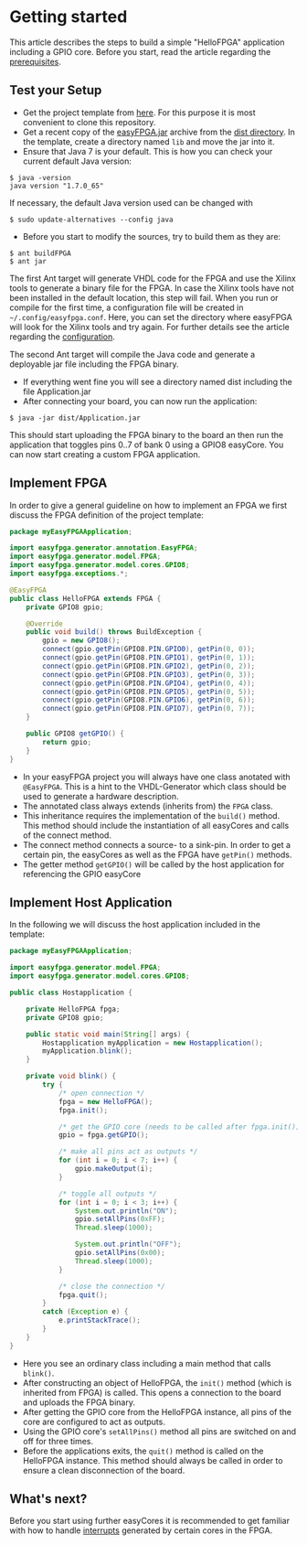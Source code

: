 # Getting started

This article describes the steps to build a simple "HelloFPGA" application including a GPIO core. Before you start, read the article regarding the [prerequisites](prerequisites.md).

## Test your Setup
* Get the project template from [here](projectTemplate/). For this purpose it is most convenient to clone this repository.
* Get a recent copy of the [easyFPGA.jar](../dist/easyFPGA.jar) archive from the [dist directory](../dist/). In the template, create a directory named `lib` and move the jar into it.
* Ensure that Java 7 is your default. This is how you can check your current default Java version:

```
$ java -version
java version "1.7.0_65"
```

If necessary, the default Java version used can be changed with

```
$ sudo update-alternatives --config java
```

* Before you start to modify the sources, try to build them as they are:

```
$ ant buildFPGA
$ ant jar
```

The first Ant target will generate VHDL code for the FPGA and use the Xilinx tools to generate a binary file for the FPGA. In case the Xilinx tools have not been installed in the default location, this step will fail. When you run or compile for the first time, a configuration file will be created in `~/.config/easyfpga.conf`. Here, you can set the directory where easyFPGA will look for the Xilinx tools and try again. For further details see the article regarding the [configuration](configuration.md).

The second Ant target will compile the Java code and generate a deployable jar file including the FPGA binary.

* If everything went fine you will see a directory named dist including the file Application.jar
* After connecting your board, you can now run the application:

```
$ java -jar dist/Application.jar
```

This should start uploading the FPGA binary to the board an then run the application that toggles pins 0..7 of bank 0 using a GPIO8 easyCore. You can now start creating a custom FPGA application.

## Implement FPGA
In order to give a general guideline on how to implement an FPGA we first discuss the FPGA definition of the project template:

```java
package myEasyFPGAApplication;

import easyfpga.generator.annotation.EasyFPGA;
import easyfpga.generator.model.FPGA;
import easyfpga.generator.model.cores.GPIO8;
import easyfpga.exceptions.*;

@EasyFPGA
public class HelloFPGA extends FPGA {
    private GPIO8 gpio;

    @Override
    public void build() throws BuildException {
        gpio = new GPIO8();
        connect(gpio.getPin(GPIO8.PIN.GPIO0), getPin(0, 0));
        connect(gpio.getPin(GPIO8.PIN.GPIO1), getPin(0, 1));
        connect(gpio.getPin(GPIO8.PIN.GPIO2), getPin(0, 2));
        connect(gpio.getPin(GPIO8.PIN.GPIO3), getPin(0, 3));
        connect(gpio.getPin(GPIO8.PIN.GPIO4), getPin(0, 4));
        connect(gpio.getPin(GPIO8.PIN.GPIO5), getPin(0, 5));
        connect(gpio.getPin(GPIO8.PIN.GPIO6), getPin(0, 6));
        connect(gpio.getPin(GPIO8.PIN.GPIO7), getPin(0, 7));
    }

    public GPIO8 getGPIO() {
        return gpio;
    }
}
```

* In your easyFPGA project you will always have one class anotated with `@EasyFPGA`. This is a hint to the VHDL-Generator which class should be used to generate a hardware description.
* The annotated class always extends (inherits from) the `FPGA` class.
* This inheritance requires the implementation of the `build()` method. This method should include the instantiation of all easyCores and calls of the connect method.
* The connect method connects a source- to a sink-pin. In order to get a certain pin, the easyCores as well as the FPGA have `getPin()` methods.
* The getter method `getGPIO()` will be called by the host application for referencing the GPIO easyCore

## Implement Host Application
In the following we will discuss the host application included in the template:

```java
package myEasyFPGAApplication;

import easyfpga.generator.model.FPGA;
import easyfpga.generator.model.cores.GPIO8;

public class Hostapplication {

    private HelloFPGA fpga;
    private GPIO8 gpio;

    public static void main(String[] args) {
        Hostapplication myApplication = new Hostapplication();
        myApplication.blink();
    }

    private void blink() {
        try {
            /* open connection */
            fpga = new HelloFPGA();
            fpga.init();

            /* get the GPIO core (needs to be called after fpga.init()) */
            gpio = fpga.getGPIO();

            /* make all pins act as outputs */
            for (int i = 0; i < 7; i++) {
                gpio.makeOutput(i);
            }

            /* toggle all outputs */
            for (int i = 0; i < 3; i++) {
                System.out.println("ON");
                gpio.setAllPins(0xFF);
                Thread.sleep(1000);

                System.out.println("OFF");
                gpio.setAllPins(0x00);
                Thread.sleep(1000);
            }

            /* close the connection */
            fpga.quit();
        }
        catch (Exception e) {
            e.printStackTrace();
        }
    }
}
```

* Here you see an ordinary class including a main method that calls `blink()`.
* After constructing an object of HelloFPGA, the `init()` method (which is inherited from FPGA) is called. This opens a connection to the board and uploads the FPGA binary.
* After getting the GPIO core from the HelloFPGA instance, all pins of the core are configured to act as outputs.
* Using the GPIO core's `setAllPins()` method all pins are switched on and off for three times.
* Before the applications exits, the `quit()` method is called on the HelloFPGA instance. This method should always be called in order to ensure a clean disconnection of the board.

## What's next?
Before you start using further easyCores it is recommended to get familiar with how to handle [interrupts](interrupts.md) generated by certain cores in the FPGA.
